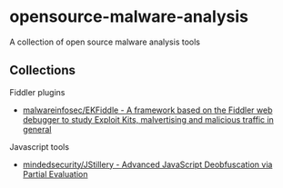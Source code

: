 # opensource-malware-analysis

A collection of open source malware analysis tools

## Collections

Fiddler plugins

* [malwareinfosec/EKFiddle - A framework based on the Fiddler web debugger to study Exploit Kits, malvertising and malicious traffic in general](https://github.com/malwareinfosec/EKFiddle)

Javascript tools

* [mindedsecurity/JStillery - Advanced JavaScript Deobfuscation via Partial Evaluation](https://github.com/mindedsecurity/JStillery)

